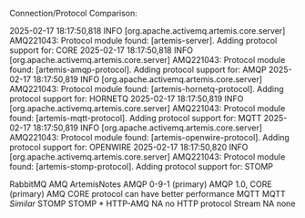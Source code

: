 Connection/Protocol Comparison:

2025-02-17 18:17:50,818 INFO  [org.apache.activemq.artemis.core.server] AMQ221043: Protocol module found: [artemis-server]. Adding protocol support for: CORE
2025-02-17 18:17:50,818 INFO  [org.apache.activemq.artemis.core.server] AMQ221043: Protocol module found: [artemis-amqp-protocol]. Adding protocol support for: AMQP
2025-02-17 18:17:50,819 INFO  [org.apache.activemq.artemis.core.server] AMQ221043: Protocol module found: [artemis-hornetq-protocol]. Adding protocol support for: HORNETQ
2025-02-17 18:17:50,819 INFO  [org.apache.activemq.artemis.core.server] AMQ221043: Protocol module found: [artemis-mqtt-protocol]. Adding protocol support for: MQTT
2025-02-17 18:17:50,819 INFO  [org.apache.activemq.artemis.core.server] AMQ221043: Protocol module found: [artemis-openwire-protocol]. Adding protocol support for: OPENWIRE
2025-02-17 18:17:50,820 INFO  [org.apache.activemq.artemis.core.server] AMQ221043: Protocol module found: [artemis-stomp-protocol]. Adding protocol support for: STOMP


RabbitMQ                AMQ                              ArtemisNotes
AMQP 0-9-1 (primary)    AMQP 1.0, CORE (primary)         AMQ CORE protocol can have better performance
MQTT                    MQTT                             *Similar*
STOMP                   STOMP                            *
HTTP-AMQ                NA                               no HTTP protocol
Stream                  NA                               none